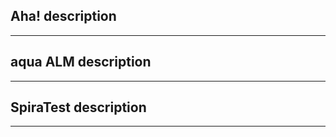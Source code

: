 Aha!
description
--------------
--------------

aqua ALM
description
--------------
--------------

SpiraTest
description
--------------
--------------
